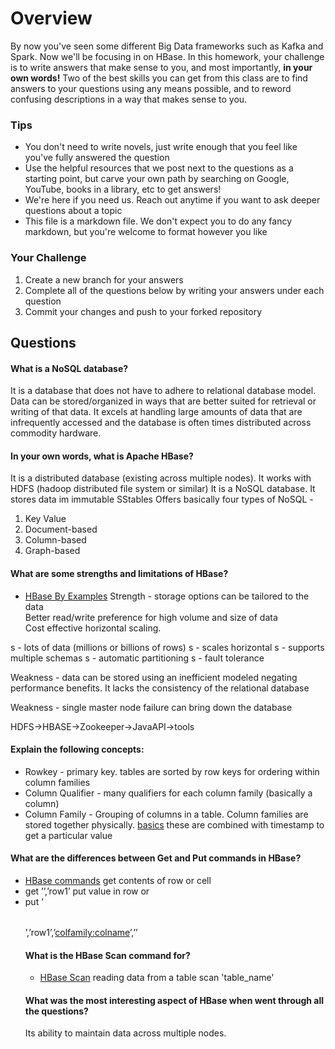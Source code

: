 # Overview

By now you've seen some different Big Data frameworks such as Kafka and Spark. Now we'll be focusing in on HBase. In this homework, your
challenge is to write answers that make sense to you, and most importantly, **in your own words!**
Two of the best skills you can get from this class are to find answers to your questions using any means possible, and to
reword confusing descriptions in a way that makes sense to you. 

### Tips
* You don't need to write novels, just write enough that you feel like you've fully answered the question
* Use the helpful resources that we post next to the questions as a starting point, but carve your own path by searching on Google, YouTube, books in a library, etc to get answers!
* We're here if you need us. Reach out anytime if you want to ask deeper questions about a topic 
* This file is a markdown file. We don't expect you to do any fancy markdown, but you're welcome to format however you like


### Your Challenge
1. Create a new branch for your answers 
2. Complete all of the questions below by writing your answers under each question
3. Commit your changes and push to your forked repository

## Questions
#### What is a NoSQL database? 
It is a database that does not have to adhere to relational database model. Data can be stored/organized in ways that are better suited for 
retrieval or writing of that data. It excels at handling large
amounts of data that are infrequently accessed and the database is often times distributed across commodity hardware.

#### In your own words, what is Apache HBase? 
It is a distributed database (existing across multiple nodes). It works with HDFS (hadoop distributed file system or similar)
It is a NoSQL database. It stores data im immutable SStables
Offers basically four types of NoSQL - 
1) Key Value
2) Document-based
3) Column-based
4) Graph-based

#### What are some strengths and limitations of HBase? 
* [HBase By Examples](https://sparkbyexamples.com/apache-hbase-tutorial/)
Strength - storage options can be tailored to the data  
Better read/write preference for high volume and size of data  
Cost effective horizontal scaling.  

s - lots of data (millions or billions of rows)
s - scales horizontal
s - supports multiple schemas
s - automatic partitioning
s - fault tolerance



Weakness - data can be stored using an inefficient modeled negating performance benefits.
It lacks the consistency of the relational database 

Weakness - single master node failure can bring down the database

HDFS->HBASE->Zookeeper->JavaAPI->tools

#### Explain the following concepts: 
* Rowkey - primary key. tables are sorted by row keys for ordering within column families
* Column Qualifier - many qualifiers for each column family (basically a column)
* Column Family - Grouping of columns in a table. Column families are stored together physically.
  [basics](https://www.ibm.com/docs/en/db2-big-sql/5.0.4?topic=performance-hbase-basics)
these are combined with timestamp to get a particular value


#### What are the differences between Get and Put commands in HBase? 
* [HBase commands](https://www.tutorialspoint.com/hbase/hbase_create_data.htm)
get contents of row or cell
* get ’<table name>’,’row1’
put value in row or 
* put ’<table name>’,’row1’,’<colfamily:colname>’,’<value>’

#### What is the HBase Scan command for? 
* [HBase Scan](https://www.tutorialspoint.com/hbase/hbase_scan.htm)
reading data from a table
scan 'table_name'
#### What was the most interesting aspect of HBase when went through all the questions? 
Its ability to maintain data across multiple nodes.